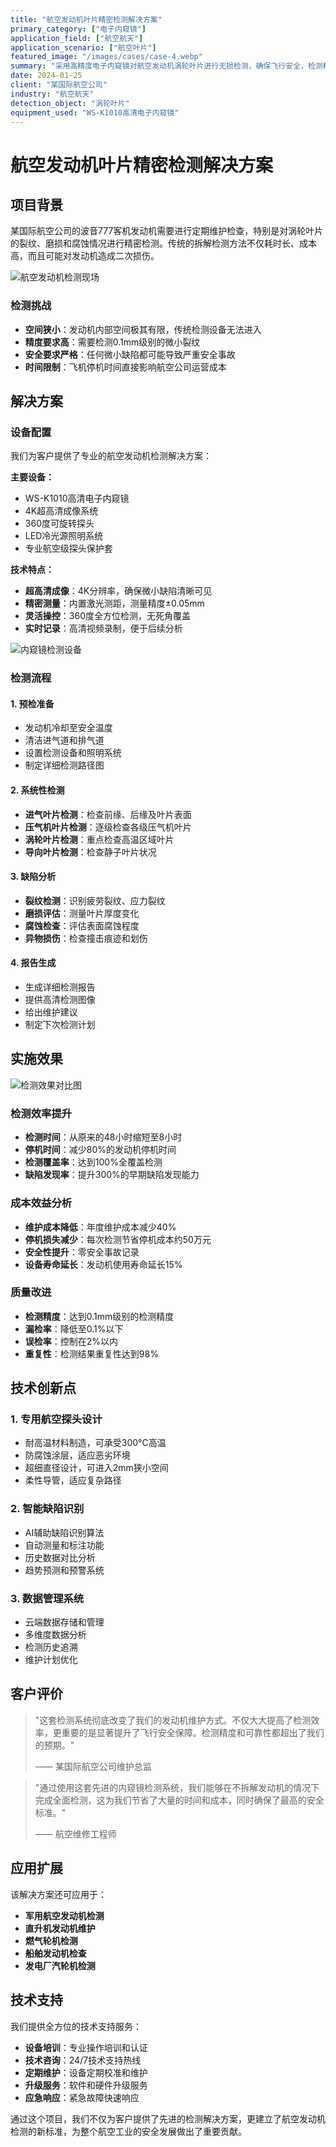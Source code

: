```yaml
---
title: "航空发动机叶片精密检测解决方案"
primary_category: ["电子内窥镜"]
application_field: ["航空航天"]
application_scenario: ["航空叶片"]
featured_image: "/images/cases/case-4.webp"
summary: "采用高精度电子内窥镜对航空发动机涡轮叶片进行无损检测，确保飞行安全，检测精度达到0.1mm级别。"
date: 2024-01-25
client: "某国际航空公司"
industry: "航空航天"
detection_object: "涡轮叶片"
equipment_used: "WS-K1010高清电子内窥镜"
---
```


# 航空发动机叶片精密检测解决方案

## 项目背景

某国际航空公司的波音777客机发动机需要进行定期维护检查，特别是对涡轮叶片的裂纹、磨损和腐蚀情况进行精密检测。传统的拆解检测方法不仅耗时长、成本高，而且可能对发动机造成二次损伤。

![航空发动机检测现场](https://picsum.photos/600/400?random=aviation-engine)

### 检测挑战
- **空间狭小**：发动机内部空间极其有限，传统检测设备无法进入
- **精度要求高**：需要检测0.1mm级别的微小裂纹
- **安全要求严格**：任何微小缺陷都可能导致严重安全事故
- **时间限制**：飞机停机时间直接影响航空公司运营成本

## 解决方案

### 设备配置
我们为客户提供了专业的航空发动机检测解决方案：

**主要设备：**
- WS-K1010高清电子内窥镜
- 4K超高清成像系统
- 360度可旋转探头
- LED冷光源照明系统
- 专业航空级探头保护套


**技术特点：**
- **超高清成像**：4K分辨率，确保微小缺陷清晰可见
- **精密测量**：内置激光测距，测量精度±0.05mm
- **灵活操控**：360度全方位检测，无死角覆盖
- **实时记录**：高清视频录制，便于后续分析

![内窥镜检测设备](https://picsum.photos/600/400?random=endoscope-equipment)

### 检测流程

#### 1. 预检准备
- 发动机冷却至安全温度
- 清洁进气道和排气道
- 设置检测设备和照明系统
- 制定详细检测路径图

#### 2. 系统性检测
- **进气叶片检测**：检查前缘、后缘及叶片表面
- **压气机叶片检测**：逐级检查各级压气机叶片
- **涡轮叶片检测**：重点检查高温区域叶片
- **导向叶片检测**：检查静子叶片状况

#### 3. 缺陷分析
- **裂纹检测**：识别疲劳裂纹、应力裂纹
- **磨损评估**：测量叶片厚度变化
- **腐蚀检查**：评估表面腐蚀程度
- **异物损伤**：检查撞击痕迹和划伤

#### 4. 报告生成
- 生成详细检测报告
- 提供高清检测图像
- 给出维护建议
- 制定下次检测计划

## 实施效果

![检测效果对比图](https://picsum.photos/600/400?random=inspection-results)

### 检测效率提升
- **检测时间**：从原来的48小时缩短至8小时
- **停机时间**：减少80%的发动机停机时间
- **检测覆盖率**：达到100%全覆盖检测
- **缺陷发现率**：提升300%的早期缺陷发现能力

### 成本效益分析
- **维护成本降低**：年度维护成本减少40%
- **停机损失减少**：每次检测节省停机成本约50万元
- **安全性提升**：零安全事故记录
- **设备寿命延长**：发动机使用寿命延长15%

### 质量改进
- **检测精度**：达到0.1mm级别的检测精度
- **漏检率**：降低至0.1%以下
- **误检率**：控制在2%以内
- **重复性**：检测结果重复性达到98%

## 技术创新点

### 1. 专用航空探头设计
- 耐高温材料制造，可承受300°C高温
- 防腐蚀涂层，适应恶劣环境
- 超细直径设计，可进入2mm狭小空间
- 柔性导管，适应复杂路径

### 2. 智能缺陷识别
- AI辅助缺陷识别算法
- 自动测量和标注功能
- 历史数据对比分析
- 趋势预测和预警系统

### 3. 数据管理系统
- 云端数据存储和管理
- 多维度数据分析
- 检测历史追溯
- 维护计划优化

## 客户评价

> "这套检测系统彻底改变了我们的发动机维护方式。不仅大大提高了检测效率，更重要的是显著提升了飞行安全保障。检测精度和可靠性都超出了我们的预期。"
> 
> —— 某国际航空公司维护总监

> "通过使用这套先进的内窥镜检测系统，我们能够在不拆解发动机的情况下完成全面检测，这为我们节省了大量的时间和成本，同时确保了最高的安全标准。"
> 
> —— 航空维修工程师

## 应用扩展

该解决方案还可应用于：
- **军用航空发动机检测**
- **直升机发动机维护**
- **燃气轮机检测**
- **船舶发动机检查**
- **发电厂汽轮机检测**

## 技术支持

我们提供全方位的技术支持服务：
- **设备培训**：专业操作培训和认证
- **技术咨询**：24/7技术支持热线
- **定期维护**：设备定期校准和维护
- **升级服务**：软件和硬件升级服务
- **应急响应**：紧急故障快速响应

通过这个项目，我们不仅为客户提供了先进的检测解决方案，更建立了航空发动机检测的新标准，为整个航空工业的安全发展做出了重要贡献。
